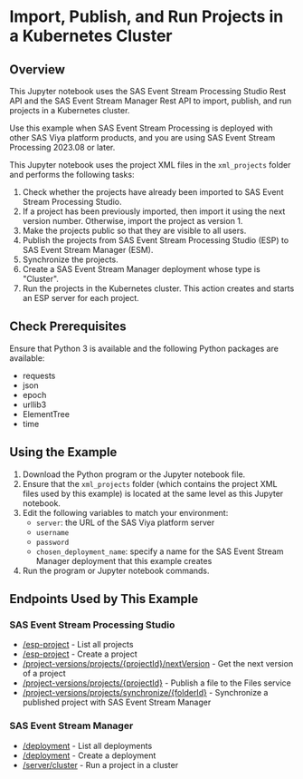 # Import, Publish, and Run Projects in a Kubernetes Cluster

## Overview

This Jupyter notebook uses the SAS Event Stream Processing Studio Rest API and the SAS Event Stream Manager Rest API to 
import, publish, and run projects in a Kubernetes cluster.

Use this example when SAS Event Stream Processing is deployed with other SAS Viya platform products, 
and you are using SAS Event Stream Processing 2023.08 or later. 

This Jupyter notebook uses the project XML files in the `xml_projects` folder and performs the following tasks:
1. Check whether the projects have already been imported to SAS Event Stream Processing Studio.
2. If a project has been previously imported, then import it using the next version number. Otherwise, import the project as version 1.
3. Make the projects public so that they are visible to all users.
4. Publish the projects from SAS Event Stream Processing Studio (ESP) to SAS Event Stream Manager (ESM).
5. Synchronize the projects.
6. Create a SAS Event Stream Manager deployment whose type is "Cluster".
7. Run the projects in the Kubernetes cluster. This action creates and starts an ESP server for each project.

## Check Prerequisites

Ensure that Python 3 is available and the following Python packages are available:
- requests
- json
- epoch
- urllib3
- ElementTree
- time

## Using the Example
1. Download the Python program or the Jupyter notebook file.
2. Ensure that the `xml_projects` folder (which contains the project XML files used by this example) is located at the same level as this Jupyter notebook.
3. Edit the following variables to match your environment:
   - `server`: the URL of the SAS Viya platform server
   - `username`
   - `password`
   - `chosen_deployment_name`: specify a name for the SAS Event Stream Manager deployment that this example creates
4. Run the program or Jupyter notebook commands.

## Endpoints Used by This Example

### SAS Event Stream Processing Studio
- [/esp-project](https://developers.sas.com/rest-apis/SASEventStreamProcessingStudio-v3?operation=getListModels) - List all projects
- [/esp-project](https://developers.sas.com/rest-apis/SASEventStreamProcessingStudio-v3?operation=createProject) - Create a project
- [/project-versions/projects/{projectId}/nextVersion](https://developers.sas.com/rest-apis/SASEventStreamProcessingStudio-v3?operation=getNextVersion) - Get the next version of a project
- [/project-versions/projects/{projectId}](https://developers.sas.com/rest-apis/SASEventStreamProcessingStudio-v3?operation=createVersion) - Publish a file to the Files service
- [/project-versions/projects/synchronize/{folderId}](https://developers.sas.com/rest-apis/SASEventStreamProcessingStudio-v3?operation=createSynchronizeProject) - Synchronize a published project with SAS Event Stream Manager

### SAS Event Stream Manager
- [/deployment](https://developers.sas.com/rest-apis/SASEventStreamManager-v3?operation=getListDeployments) - List all deployments
- [/deployment](https://developers.sas.com/rest-apis/SASEventStreamManager-v3?operation=createDeployment) - Create a deployment
- [/server/cluster](https://developers.sas.com/rest-apis/SASEventStreamManager-v3?operation=createStartProjectOnCluster) - Run a project in a cluster
